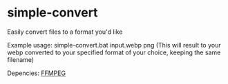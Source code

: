 # simple-convert
Easily convert files to a format you'd like

Example usage: simple-convert.bat input.webp png (This will result to your webp converted to your specified format of your choice, keeping the same filename)

Depencies: [FFMPEG](https://ffmpeg.org/)

